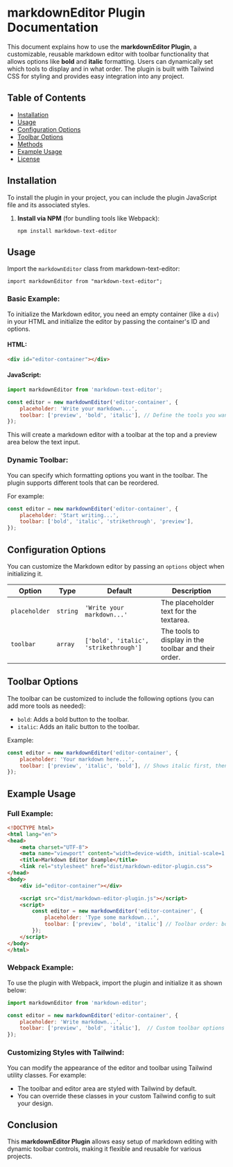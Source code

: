 # markdownEditor Plugin Documentation

This document explains how to use the **markdownEditor Plugin**, a customizable, reusable markdown editor with toolbar functionality that allows options like **bold** and **italic** formatting. Users can dynamically set which tools to display and in what order. The plugin is built with Tailwind CSS for styling and provides easy integration into any project.

## Table of Contents
- [Installation](#installation)
- [Usage](#usage)
- [Configuration Options](#configuration-options)
- [Toolbar Options](#toolbar-options)
- [Methods](#methods)
- [Example Usage](#example-usage)
- [License](#license)

## Installation

To install the plugin in your project, you can include the plugin JavaScript file and its associated styles.

1. **Install via NPM** (for bundling tools like Webpack):
   ```
   npm install markdown-text-editor
   ```

## Usage


Import the `markdownEditor` class from markdown-text-editor:


```
import markdownEditor from "markdown-text-editor";
```

### Basic Example:

To initialize the Markdown editor, you need an empty container (like a `div`) in your HTML and initialize the editor by passing the container's ID and options.

#### HTML:
```html
<div id="editor-container"></div>
```

#### JavaScript:
```javascript
import markdownEditor from 'markdown-text-editor';

const editor = new markdownEditor('editor-container', {
    placeholder: 'Write your markdown...',
    toolbar: ['preview', 'bold', 'italic'], // Define the tools you want in the toolbar
});
```

This will create a markdown editor with a toolbar at the top and a preview area below the text input.

### Dynamic Toolbar:

You can specify which formatting options you want in the toolbar. The plugin supports different tools that can be reordered.

For example:
```javascript
const editor = new markdownEditor('editor-container', {
    placeholder: 'Start writing...',
    toolbar: ['bold', 'italic', 'strikethrough', 'preview'],
});
```

## Configuration Options

You can customize the Markdown editor by passing an `options` object when initializing it.

| Option      | Type     | Default                    | Description                                         |
|-------------|----------|----------------------------|-----------------------------------------------------|
| `placeholder` | `string` | `'Write your markdown...'` | The placeholder text for the textarea.               |
| `toolbar`   | `array`  | `['bold', 'italic', 'strikethrough']`        | The tools to display in the toolbar and their order. |

## Toolbar Options

The toolbar can be customized to include the following options (you can add more tools as needed):

- `bold`: Adds a bold button to the toolbar.
- `italic`: Adds an italic button to the toolbar.

Example:

```javascript
const editor = new markdownEditor('editor-container', {
    placeholder: 'Your markdown here...',
    toolbar: ['preview', 'italic', 'bold'], // Shows italic first, then bold
});
```

## Example Usage

### Full Example:

```html
<!DOCTYPE html>
<html lang="en">
<head>
    <meta charset="UTF-8">
    <meta name="viewport" content="width=device-width, initial-scale=1.0">
    <title>Markdown Editor Example</title>
    <link rel="stylesheet" href="dist/markdown-editor-plugin.css">
</head>
<body>
    <div id="editor-container"></div>

    <script src="dist/markdown-editor-plugin.js"></script>
    <script>
        const editor = new markdownEditor('editor-container', {
            placeholder: 'Type some markdown...',
            toolbar: ['preview', 'bold', 'italic'] // Toolbar order: bold first, then italic
        });
    </script>
</body>
</html>
```

### Webpack Example:

To use the plugin with Webpack, import the plugin and initialize it as shown below:

```javascript
import markdownEditor from 'markdown-editor';

const editor = new markdownEditor('editor-container', {
    placeholder: 'Write markdown...',
    toolbar: ['preview', 'bold', 'italic'],  // Custom toolbar options
});
```

### Customizing Styles with Tailwind:

You can modify the appearance of the editor and toolbar using Tailwind utility classes. For example:

- The toolbar and editor area are styled with Tailwind by default.
- You can override these classes in your custom Tailwind config to suit your design.

## Conclusion

This **markdownEditor Plugin** allows easy setup of markdown editing with dynamic toolbar controls, making it flexible and reusable for various projects.